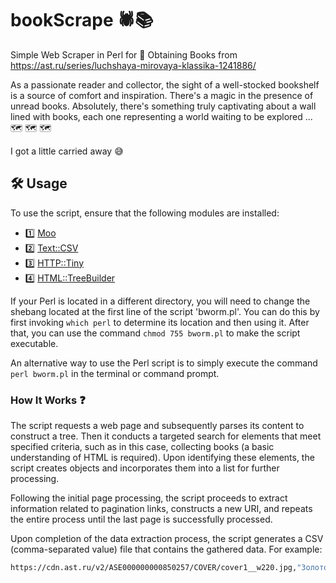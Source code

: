 # bookScrape 🕷️📚

Simple Web Scraper in Perl for 🔭 Obtaining Books from https://ast.ru/series/luchshaya-mirovaya-klassika-1241886/

As a passionate reader and collector, the sight of a well-stocked bookshelf is a source of comfort and inspiration. There's a magic in the presence of unread books. Absolutely, there's something truly captivating about a wall lined with books, each one representing a world waiting to be explored ... 🗺️ 🗺️ 🗺️

I got a little carried away 😅

## 🛠️ Usage

To use the script, ensure that the following modules are installed: 

- 1️⃣ [Moo](https://metacpan.org/pod/Moo)
- 2️⃣ [Text::CSV](https://metacpan.org/pod/Text::CSV)
- 3️⃣ [HTTP::Tiny](https://metacpan.org/pod/HTTP::Tiny)
- 4️⃣ [HTML::TreeBuilder](https://metacpan.org/pod/HTML::TreeBuilder)

If your Perl is located in a different directory, you will need to change the shebang located at the first line of the script 'bworm.pl'. You can do this by first invoking `which perl` to determine its location and then using it. After that, you can use the command `chmod 755 bworm.pl` to make the script executable.

An alternative way to use the Perl script is to simply execute the command `perl bworm.pl` in the terminal or command prompt.

### How It Works ❓

The script requests a web page and subsequently parses its content to construct a tree. Then it conducts a targeted search for elements that meet specified criteria, such as in this case, collecting books (a basic understanding of HTML is required).  Upon identifying these elements, the script creates objects and incorporates them into a list for further processing.

Following the initial page processing, the script proceeds to extract information related to pagination links, constructs a new URI, and repeats the entire process until the last page is successfully processed.

Upon completion of the data extraction process, the script generates a CSV (comma-separated value) file that contains the gathered data. For example:

```bash
https://cdn.ast.ru/v2/ASE000000000850257/COVER/cover1__w220.jpg,"Золотой теленок","Ильф Илья Арнольдович"
```

